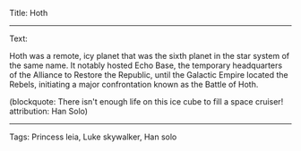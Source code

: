 Title: Hoth

----

Text: 

Hoth was a remote, icy planet that was the sixth planet in the star system of the same name. It notably hosted Echo Base, the temporary headquarters of the Alliance to Restore the Republic, until the Galactic Empire located the Rebels, initiating a major confrontation known as the Battle of Hoth.

(blockquote: There isn't enough life on this ice cube to fill a space cruiser! attribution: Han Solo)

----

Tags: Princess leia, Luke skywalker, Han solo
